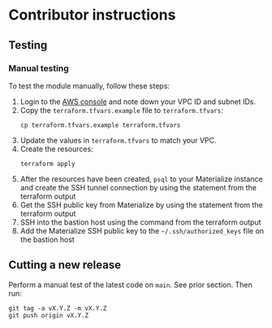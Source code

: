 # Contributor instructions

## Testing

### Manual testing

To test the module manually, follow these steps:

1. Login to the [AWS console](https://aws.amazon.com/) and note down your VPC ID and subnet IDs.
1. Copy the `terraform.tfvars.example` file to `terraform.tfvars`:
    ```
    cp terraform.tfvars.example terraform.tfvars
    ```
1. Update the values in `terraform.tfvars` to match your VPC.
1. Create the resources:
    ```
    terraform apply
    ```
1. After the resources have been created, `psql` to your Materialize instance and create the SSH tunnel connection by using the statement from the terraform output
1. Get the SSH public key from Materialize by using the statement from the terraform output
1. SSH into the bastion host using the command from the terraform output
1. Add the Materialize SSH public key to the `~/.ssh/authorized_keys` file on the bastion host

## Cutting a new release

Perform a manual test of the latest code on `main`. See prior section. Then run:

    git tag -a vX.Y.Z -m vX.Y.Z
    git push origin vX.Y.Z
